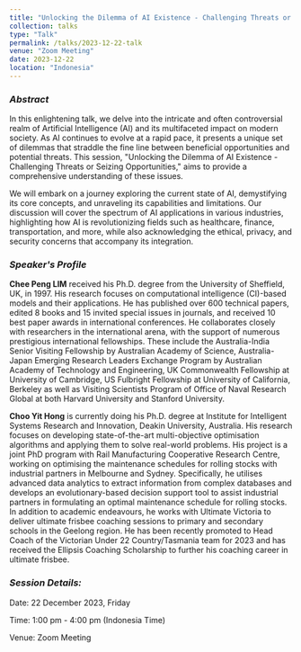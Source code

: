 ```yaml
---
title: "Unlocking the Dilemma of AI Existence - Challenging Threats or Seizing Opportunities"
collection: talks
type: "Talk"
permalink: /talks/2023-12-22-talk
venue: "Zoom Meeting"
date: 2023-12-22
location: "Indonesia"
---
```


### *Abstract*
In this enlightening talk, we delve into the intricate and often controversial realm of Artificial Intelligence (AI) and its multifaceted impact on modern society. As AI continues to evolve at a rapid pace, it presents a unique set of dilemmas that straddle the fine line between beneficial opportunities and potential threats. This session, "Unlocking the Dilemma of AI Existence - Challenging Threats or Seizing Opportunities," aims to provide a comprehensive understanding of these issues.

We will embark on a journey exploring the current state of AI, demystifying its core concepts, and unraveling its capabilities and limitations. Our discussion will cover the spectrum of AI applications in various industries, highlighting how AI is revolutionizing fields such as healthcare, finance, transportation, and more, while also acknowledging the ethical, privacy, and security concerns that accompany its integration.

### *Speaker's Profile*
**Chee Peng LIM** received his Ph.D. degree from the University of Sheffield, UK, in 1997.  His research focuses on computational intelligence (CI)-based models and their applications.  He has published over 600 technical papers, edited 8 books and 15 invited special issues in journals, and received 10 best paper awards in international conferences.  He collaborates closely with researchers in the international arena, with the support of numerous prestigious international fellowships. These include the Australia-India Senior Visiting Fellowship by Australian Academy of Science, Australia-Japan Emerging Research Leaders Exchange Program by Australian Academy of Technology and Engineering, UK Commonwealth Fellowship at University of Cambridge, US Fulbright Fellowship at University of California, Berkeley as well as Visiting Scientists Program of Office of Naval Research Global at both Harvard University and Stanford University. 

**Choo Yit Hong** is currently doing his Ph.D. degree at Institute for Intelligent Systems Research and Innovation, Deakin University, Australia.  His research focuses on developing state-of-the-art multi-objective optimisation algorithms and applying them to solve real-world problems. His project is a joint PhD program with Rail Manufacturing Cooperative Research Centre, working on optimising the maintenance schedules for rolling stocks with industrial partners in Melbourne and Sydney.  Specifically, he utilises advanced data analytics to extract information from complex databases and develops an evolutionary-based decision support tool to assist industrial partners in formulating an optimal maintenance schedule for rolling stocks. In addition to academic endeavours, he works with Ultimate Victoria to deliver ultimate frisbee coaching sessions to primary and secondary schools in the Geelong region. He has been recently promoted to Head Coach of the Victorian Under 22 Country/Tasmania team for 2023 and has received the Ellipsis Coaching Scholarship to further his coaching career in ultimate frisbee.

### *Session Details:*
Date: 22 December 2023, Friday

Time: 1:00 pm - 4:00 pm (Indonesia Time)

Venue: Zoom Meeting